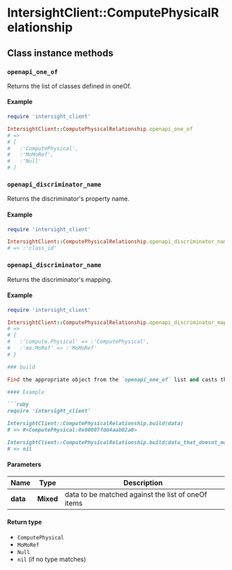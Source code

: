 # IntersightClient::ComputePhysicalRelationship

## Class instance methods

### `openapi_one_of`

Returns the list of classes defined in oneOf.

#### Example

```ruby
require 'intersight_client'

IntersightClient::ComputePhysicalRelationship.openapi_one_of
# =>
# [
#   :'ComputePhysical',
#   :'MoMoRef',
#   :'Null'
# ]
```

### `openapi_discriminator_name`

Returns the discriminator's property name.

#### Example

```ruby
require 'intersight_client'

IntersightClient::ComputePhysicalRelationship.openapi_discriminator_name
# => :'class_id'
```

### `openapi_discriminator_name`

Returns the discriminator's mapping.

#### Example

```ruby
require 'intersight_client'

IntersightClient::ComputePhysicalRelationship.openapi_discriminator_mapping
# =>
# {
#   :'compute.Physical' => :'ComputePhysical',
#   :'mo.MoRef' => :'MoMoRef'
# }

### build

Find the appropriate object from the `openapi_one_of` list and casts the data into it.

#### Example

```ruby
require 'intersight_client'

IntersightClient::ComputePhysicalRelationship.build(data)
# => #<ComputePhysical:0x00007fdd4aab02a0>

IntersightClient::ComputePhysicalRelationship.build(data_that_doesnt_match)
# => nil
```

#### Parameters

| Name | Type | Description |
| ---- | ---- | ----------- |
| **data** | **Mixed** | data to be matched against the list of oneOf items |

#### Return type

- `ComputePhysical`
- `MoMoRef`
- `Null`
- `nil` (if no type matches)

